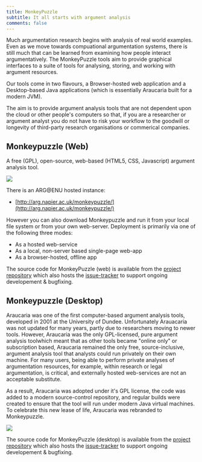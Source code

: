 ```yaml
---
title: MonkeyPuzzle
subtitle: It all starts with argument analysis
comments: false
---
```


Much argumentation research begins with analysis of real world examples. Even as we move towards compuational argumentation systems, there is still much that can be learned from examining how people interact argumentatively. The MonkeyPuzzle tools aim to provide graphical interfaces to a suite of tools for analysing, storing, and working with argument resources.


Our tools come in two flavours, a Browser-hosted web application and a Desktop-based Java applications (which is essentially Araucaria built for a modern JVM).

The aim is to provide argument analysis tools that are not dependent upon the cloud or other people's computers so that, if you are a researcher or argument analyst you do not have to risk your workflow to the goodwill or longevity of third-party research organisations or commerical companies.

## Monkeypuzzle (Web)

A free (GPL), open-source, web-based (HTML5, CSS, Javascript) argument analysis tool.

![](/img/monkeypuzzle.png)


There is an ARG@ENU hosted instance:

* [http://arg.napier.ac.uk/monkeypuzzle/](http://arg.napier.ac.uk/monkeypuzzle/)

    
However you can also download Monkeypuzzle and run it from your local file system or from your own web-server. Deployment is primarily via one of the following three modes:

* As a hosted web-service
* As a local, non-server based single-page web-app
* As a browser-hosted, offline app

The source code for MonkeyPuzzle (web) is available from the [project repository](https://github.com/ARG-ENU/monkeypuzzle_web) which also hosts the [issue-tracker](https://github.com/ARG-ENU/monkeypuzzle_web/issues) to support ongoing developement & bugfixing.  

## Monkeypuzzle (Desktop)

Araucaria was one of the first computer-based argument analysis tools, developed in 2001 at the University of Dundee. Unfortunately Arauacaria was not updated for many years, partly due to researchers moving to newer tools. However, Araucaria was the only GPL-licensed, pure argument analysis toolwhich meant that as other tools became "online only" or subscription based, Araucaria remained the only free, source-inclusive, argument analysis tool that analysts could run privately on their own machine. For many users, being able to perform private analyses of argumentation resources, for example, within research or legal argumentation, is critical, and externally hosted web-services are not an acceptable substitute.

As a result, Araucaria was adopted under it's GPL license, the code was added to a modern source-control repository, and regular builds were created to ensure that the tool will run under modern Java virtual machines. To celebrate this new lease of life, Araucaria was rebranded to Monkeypuzzle.

![](/img/araucaria.png)

The source code for MonkeyPuzzle (desktop) is available from the [project repository](https://github.com/ARG-ENU/monkeypuzzle_desktop) which also hosts the [issue-tracker](https://github.com/ARG-ENU/monkeypuzzle_desktop/issues) to support ongoing developement & bugfixing.
